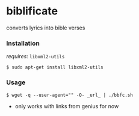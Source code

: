 # biblificate

converts lyrics into bible verses

### Installation

*requires*: `libxml2-utils`
```
$ sudo apt-get install libxml2-utils
```

### Usage  

```
$ wget -q --user-agent="" -O- _url_ | ./bbfc.sh
```
- only works with links from genius for now

